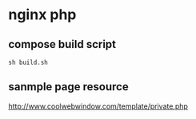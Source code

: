 # nginx php

## compose build script

```
sh build.sh
```

## sanmple page resource

http://www.coolwebwindow.com/template/private.php

